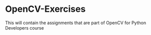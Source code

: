 # OpenCV-Exercises
This will contain the assignments that are part of OpenCV for Python Developers course
